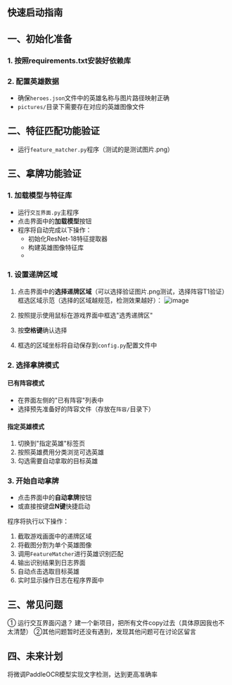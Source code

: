 ## 快速启动指南

## 一、初始化准备

### 1. 按照requirements.txt安装好依赖库

### 2. 配置英雄数据
- 确保`heroes.json`文件中的英雄名称与图片路径映射正确
- `pictures/`目录下需要存在对应的英雄图像文件

## 二、特征匹配功能验证
- 运行`feature_matcher.py`程序（测试的是测试图片.png）

## 三、拿牌功能验证

### 1. 加载模型与特征库
- 运行`交互界面.py`主程序
- 点击界面中的**加载模型**按钮
- 程序将自动完成以下操作：
  - 初始化ResNet-18特征提取器
  - 构建英雄图像特征库
  - 
### 1. 设置递牌区域
1. 点击界面中的**选择递牌区域**（可以选择验证图片.png测试，选择阵容T1验证）
   框选区域示范（选择的区域越规范，检测效果越好）：
   ![image](https://github.com/user-attachments/assets/f9b554b8-d76e-4153-81fa-02dbbcc5dbaa)

3. 按照提示使用鼠标在游戏界面中框选"选秀递牌区"
4. 按**空格键**确认选择
5. 框选的区域坐标将自动保存到`config.py`配置文件中


### 2. 选择拿牌模式

#### 已有阵容模式
- 在界面左侧的"已有阵容"列表中
- 选择预先准备好的阵容文件（存放在`阵容/`目录下）

#### 指定英雄模式
1. 切换到"指定英雄"标签页
2. 按照英雄费用分类浏览可选英雄
3. 勾选需要自动拿取的目标英雄

### 3. 开始自动拿牌
- 点击界面中的**自动拿牌**按钮
- 或直接按键盘**N键**快捷启动

程序将执行以下操作：
1. 截取游戏画面中的递牌区域
2. 将截图分割为单个英雄图像
3. 调用`FeatureMatcher`进行英雄识别匹配
4. 输出识别结果到日志界面
5. 自动点击选取目标英雄
6. 实时显示操作日志在程序界面中

## 三、常见问题
① 运行交互界面闪退？
建一个新项目，把所有文件copy过去（具体原因我也不太清楚）
②其他问题暂时还没有遇到，发现其他问题可在讨论区留言

## 四、未来计划
将微调PaddleOCR模型实现文字检测，达到更高准确率

